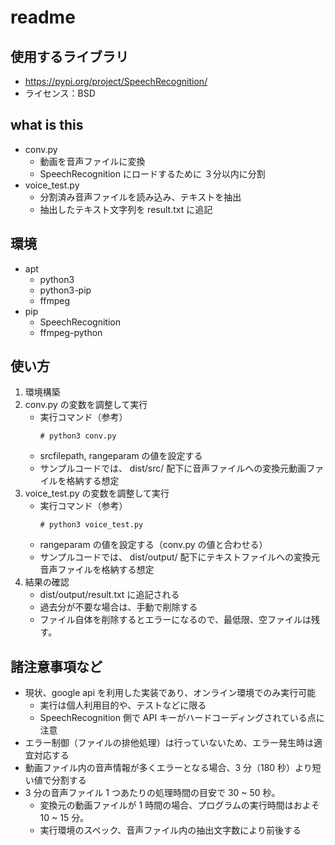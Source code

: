 # readme

## 使用するライブラリ
* https://pypi.org/project/SpeechRecognition/
* ライセンス：BSD

## what is this
* conv.py
    * 動画を音声ファイルに変換
    * SpeechRecognition にロードするために ３分以内に分割
* voice_test.py
    * 分割済み音声ファイルを読み込み、テキストを抽出
    * 抽出したテキスト文字列を result.txt に追記

## 環境
* apt
    * python3
    * python3-pip
    * ffmpeg
* pip
    * SpeechRecognition 
    * ffmpeg-python

## 使い方
1. 環境構築
2. conv.py の変数を調整して実行
    * 実行コマンド（参考）  
        ```
        # python3 conv.py
        ```
    * srcfilepath, rangeparam の値を設定する
    * サンプルコードでは、 dist/src/ 配下に音声ファイルへの変換元動画ファイルを格納する想定
3. voice_test.py の変数を調整して実行
    * 実行コマンド（参考）  
        ```
        # python3 voice_test.py
        ```
    * rangeparam の値を設定する（conv.py の値と合わせる）
    * サンプルコードでは、 dist/output/ 配下にテキストファイルへの変換元音声ファイルを格納する想定
4. 結果の確認
    * dist/output/result.txt に追記される
    * 過去分が不要な場合は、手動で削除する
    * ファイル自体を削除するとエラーになるので、最低限、空ファイルは残す。

## 諸注意事項など
* 現状、google api を利用した実装であり、オンライン環境でのみ実行可能
    * 実行は個人利用目的や、テストなどに限る
    * SpeechRecognition 側で API キーがハードコーディングされている点に注意
* エラー制御（ファイルの排他処理）は行っていないため、エラー発生時は適宜対応する
* 動画ファイル内の音声情報が多くエラーとなる場合、3 分（180 秒）より短い値で分割する
* 3 分の音声ファイル 1 つあたりの処理時間の目安で 30 ~ 50 秒。
    * 変換元の動画ファイルが 1 時間の場合、プログラムの実行時間はおよそ 10 ~ 15 分。
    * 実行環境のスペック、音声ファイル内の抽出文字数により前後する

